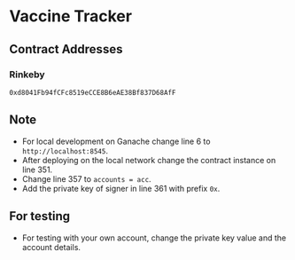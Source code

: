 # Vaccine Tracker

## Contract Addresses

### Rinkeby

`0xd8041Fb94fCFc8519eCCE8B6eAE38Bf837D68AfF`

## Note

- For local development on Ganache change line 6 to `http://localhost:8545`.
- After deploying on the local network change the contract instance on line 351.
- Change line 357 to `accounts = acc`.
- Add the private key of signer in line 361 with prefix `0x`.

## For testing

- For testing with your own account, change the private key value and the account details.
